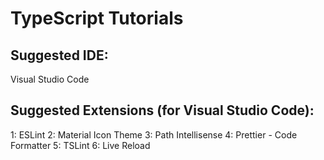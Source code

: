 # TypeScript Tutorials

## Suggested IDE:
Visual Studio Code

## Suggested Extensions (for Visual Studio Code):
1: ESLint
2: Material Icon Theme
3: Path Intellisense
4: Prettier - Code Formatter
5: TSLint 
6: Live Reload
